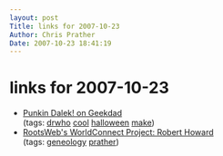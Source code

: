 ```yaml
---
layout: post
Title: links for 2007-10-23  
Author: Chris Prather
Date: 2007-10-23 18:41:19
---
```


# links for 2007-10-23
<ul class="delicious">
	<li>
		<div class="delicious-link"><a href="http://blog.wired.com/geekdad/2007/10/punkin-dalek.html">Punkin Dalek! on Geekdad</a></div>
		<div class="delicious-tags">(tags: <a href="http://del.icio.us/perigrin/drwho">drwho</a> <a href="http://del.icio.us/perigrin/cool">cool</a> <a href="http://del.icio.us/perigrin/halloween">halloween</a> <a href="http://del.icio.us/perigrin/make">make</a>)</div>
	</li>
	<li>
		<div class="delicious-link"><a href="http://worldconnect.rootsweb.com/cgi-bin/igm.cgi?op=PED&db=buchroeder&id=I576234041&style=TEXT">RootsWeb's WorldConnect Project: Robert Howard</a></div>
		<div class="delicious-tags">(tags: <a href="http://del.icio.us/perigrin/geneology">geneology</a> <a href="http://del.icio.us/perigrin/prather">prather</a>)</div>
	</li>
</ul>

